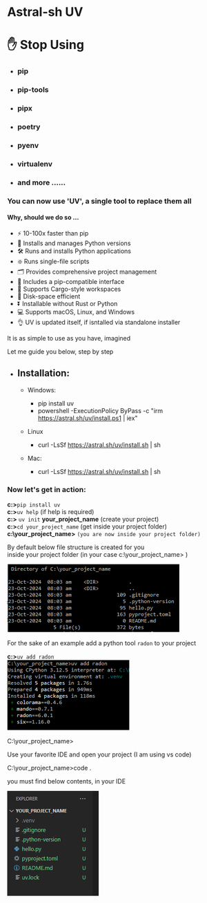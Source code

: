 # Astral-sh UV

# ✋ Stop Using
-  ### pip
-   ### pip-tools 
-   ### pipx 
-   ### poetry 
-   ### pyenv 
-   ### virtualenv
-   ### and more ......

### You can now use 'UV', a single tool  to replace them all


#### Why, should we do so ... 

- ⚡️ 10-100x faster than pip
- 🐍 Installs and manages Python versions
- 🛠️ Runs and installs Python applications
- ❇️ Runs single-file scripts
- 🗂️ Provides comprehensive project management
- 🔩 Includes a pip-compatible interface
- 🏢 Supports Cargo-style workspaces
- 💾 Disk-space efficient
- ⏬ Installable without Rust or Python
- 💻 Supports macOS, Linux, and Windows
- 👌 UV is updated itself, if isntalled via standalone installer


It is as simple to use as you have, imagined

Let me guide you below, step by step

- Installation:
  -
  - Windows:
    - pip install uv
    - powershell -ExecutionPolicy ByPass -c "irm https://astral.sh/uv/install.ps1 | iex"

  - Linux
    - curl -LsSf https://astral.sh/uv/install.sh | sh
  - Mac:
    - curl -LsSf https://astral.sh/uv/install.sh | sh

### Now let's get in action:

**c:\>**`pip install uv`<br/>
**c:\>**`uv help` (if help is required)<br/>
**c:\>** `uv init` **your_project_name** (create your project)<br/>
**c:\>**`cd your_project_name` (get inside your project folder)<br/>
**c:\your_project_name>**  `(you are now inside your project folder)`<br/>

By default below file structure is created for you<br/>
inside your project folder (in your case c:\your_project_name> )<br/>

![folder contents](./folder_contents.PNG)

For the sake of an example add a python tool `radon` to your project

**c:\>**`uv add radon`<br/>
![addind tool](./add_tool.PNG)

C:\your_project_name>

Use your favorite IDE and open your project
(I am using vs code)

C:\your_project_name>code .

you must find below contents, in your IDE

![initial folder structure](./folder_structure.PNG)
